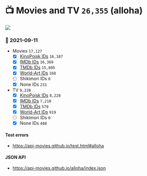 # :tv: Movies and TV `26,355` (alloha)

<a href="https://API-Movies.github.io"><img src="https://API-Movies.github.io/banner.png?cache"></a>

### :date: 2021-09-11
- Movies `17,127`
  - [x] <a href="https://API-Movies.github.io/alloha/movie_kinopoisk_ids.json">KinoPoisk IDs</a> `16,187`
  - [x] <a href="https://API-Movies.github.io/alloha/movie_imdb_ids.json">IMDb IDs</a> `16,369`
  - [x] <a href="https://API-Movies.github.io/alloha/movie_tmdb_ids.json">TMDb IDs</a> `15,805`
  - [x] <a href="https://API-Movies.github.io/alloha/movie_world_art_ids.json">World-Art IDs</a> `168`
  - [ ] Shikimori IDs `0`
  - [x] None IDs `231`
- TV `9,228`
  - [x] <a href="https://API-Movies.github.io/alloha/tv_kinopoisk_ids.json">KinoPoisk IDs</a> `8,228`
  - [x] <a href="https://API-Movies.github.io/alloha/tv_imdb_ids.json">IMDb IDs</a> `7,210`
  - [x] <a href="https://API-Movies.github.io/alloha/tv_tmdb_ids.json">TMDb IDs</a> `579`
  - [x] <a href="https://API-Movies.github.io/alloha/tv_world_art_ids.json">World-Art IDs</a> `919`
  - [ ] Shikimori IDs `0`
  - [x] None IDs `408`
#### Test errors
- <a href='https://api-movies.github.io/test.html#alloha'>https://api-movies.github.io/test.html#alloha</a>
#### JSON API
- <a href='https://api-movies.github.io/alloha/index.json'>https://api-movies.github.io/alloha/index.json</a>
